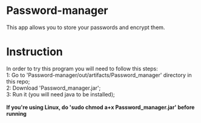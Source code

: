 # Password-manager
This app allows you to store your passwords and encrypt them. 

# Instruction

In order to try this program you will need to follow this steps: <br />
  1: Go to 'Password-manager/out/artifacts/Password_manager' directory in this repo; <br />
  2: Download 'Password_manager.jar'; <br />
  3: Run it (you will need java to be installed); <br />
<br />
<b>If you're using Linux, do 'sudo chmod a+x Password_manager.jar' before running</b>  
